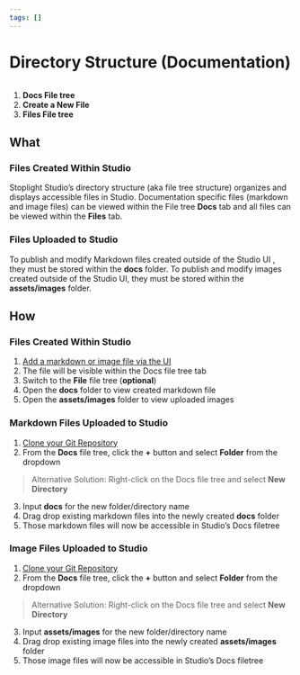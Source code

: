 ```yaml
---
tags: []
---
```


# Directory Structure (Documentation) 

![]()

1. **Docs File tree**
2. **Create a New File** 
3. **Files File tree** 

## What 

### Files Created Within Studio
Stoplight Studio’s directory structure (aka file tree structure) organizes and displays accessible files in Studio. Documentation specific files (markdown and image files) can be viewed within the File tree **Docs** tab and all files can be viewed within the **Files** tab.

### Files Uploaded to Studio
To publish and modify Markdown files created outside of the Studio UI , they must be stored within the **docs** folder. To publish and modify images created outside of the Studio UI, they must be stored within the **assets/images** folder. 

## How 

### Files Created Within Studio 
1. [Add a markdown or image file via the UI](../workflow/working-with-files.md)
2. The file will be visible within the Docs file tree tab
3. Switch to the **File** file tree (**optional**)
4. Open the **docs** folder to view created markdown file 
5. Open the **assets/images** folder to view uploaded images

### Markdown Files Uploaded to Studio 
1. [Clone your Git Repository](../workflow/working-with-git.md)
2. From the **Docs** file tree, click the **+** button and select **Folder** from the dropdown 

> Alternative Solution: Right-click on the Docs file tree and select **New Directory** 

3. Input **docs** for the new folder/directory name 
4. Drag drop existing markdown files into the newly created **docs** folder 
5. Those markdown files will now be accessible in Studio’s Docs filetree 

### Image Files Uploaded to Studio 
1. [Clone your Git Repository](../workflow/working-with-git.md)
2. From the **Docs** file tree, click the **+** button and select **Folder** from the dropdown 

> Alternative Solution: Right-click on the Docs file tree and select **New Directory** 

3. Input **assets/images** for the new folder/directory name 
4. Drag drop existing image files into the newly created **assets/images** folder 
5. Those image files will now be accessible in Studio’s Docs filetree 




